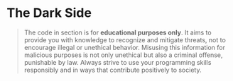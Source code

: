 # The Dark Side

> The code in section is for **educational purposes only**.
> It aims to provide you with knowledge to recognize and mitigate threats, not to encourage illegal or unethical behavior.
> Misusing this information for malicious purposes is not only unethical but also a criminal offense, punishable by law.
> Always strive to use your programming skills responsibly and in ways that contribute positively to society.
